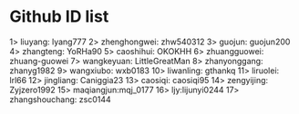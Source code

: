 # Github ID list 

1> liuyang: lyang777
2> zhenghongwei: zhw540312
3> guojun: guojun200
4> zhangteng: YoRHa90
5> caoshihui: OKOKHH
6> zhuangguowei: zhuang-guowei
7> wangkeyuan: LittleGreatMan
8> zhanyonggang: zhanyg1982
9> wangxiubo: wxb0183
10> liwanling: gthankq
11> liruolei: lrl66
12> jingliang: Caniggia23
13> caosiqi: caosiqi95
14> zengyijing: Zyjzero1992
15> maqiangjun:mqj_0177
16> ljy:lijunyi0244
17> zhangshouchang: zsc0144